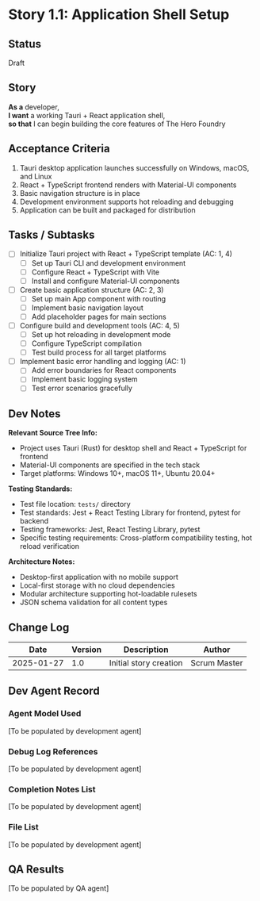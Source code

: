 # Story 1.1: Application Shell Setup

## Status
Draft

## Story
**As a** developer,  
**I want** a working Tauri + React application shell,  
**so that** I can begin building the core features of The Hero Foundry

## Acceptance Criteria
1. Tauri desktop application launches successfully on Windows, macOS, and Linux
2. React + TypeScript frontend renders with Material-UI components
3. Basic navigation structure is in place
4. Development environment supports hot reloading and debugging
5. Application can be built and packaged for distribution

## Tasks / Subtasks
- [ ] Initialize Tauri project with React + TypeScript template (AC: 1, 4)
  - [ ] Set up Tauri CLI and development environment
  - [ ] Configure React + TypeScript with Vite
  - [ ] Install and configure Material-UI components
- [ ] Create basic application structure (AC: 2, 3)
  - [ ] Set up main App component with routing
  - [ ] Implement basic navigation layout
  - [ ] Add placeholder pages for main sections
- [ ] Configure build and development tools (AC: 4, 5)
  - [ ] Set up hot reloading in development mode
  - [ ] Configure TypeScript compilation
  - [ ] Test build process for all target platforms
- [ ] Implement basic error handling and logging (AC: 1)
  - [ ] Add error boundaries for React components
  - [ ] Implement basic logging system
  - [ ] Test error scenarios gracefully

## Dev Notes
**Relevant Source Tree Info:**
- Project uses Tauri (Rust) for desktop shell and React + TypeScript for frontend
- Material-UI components are specified in the tech stack
- Target platforms: Windows 10+, macOS 11+, Ubuntu 20.04+

**Testing Standards:**
- Test file location: `tests/` directory
- Test standards: Jest + React Testing Library for frontend, pytest for backend
- Testing frameworks: Jest, React Testing Library, pytest
- Specific testing requirements: Cross-platform compatibility testing, hot reload verification

**Architecture Notes:**
- Desktop-first application with no mobile support
- Local-first storage with no cloud dependencies
- Modular architecture supporting hot-loadable rulesets
- JSON schema validation for all content types

## Change Log
| Date | Version | Description | Author |
|------|---------|-------------|---------|
| 2025-01-27 | 1.0 | Initial story creation | Scrum Master |

## Dev Agent Record

### Agent Model Used
[To be populated by development agent]

### Debug Log References
[To be populated by development agent]

### Completion Notes List
[To be populated by development agent]

### File List
[To be populated by development agent]

## QA Results
[To be populated by QA agent]

